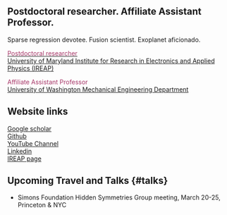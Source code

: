 ## Postdoctoral researcher. Affiliate Assistant Professor.
Sparse regression devotee. Fusion scientist. Exoplanet aficionado.

<a href="https://ireap.umd.edu/postdocs/kaptanoglu-alan"><font color="A83869">Postdoctoral researcher</font></a>
<br>
<a href="https://ireap.umd.edu">University of Maryland Institute for Research in Electronics and Applied Physics (IREAP)</a>

<a><font color="A83869">Affiliate Assistant Professor </font></a>
<br>
<a href="https://www.me.washington.edu">University of Washington Mechanical Engineering Department</a>

## Website links
[Google scholar](https://scholar.google.com/citations?user=GiHQDSUAAAAJ&hl=en&authuser=1)
<br>
[Github](https://github.com/akaptano)
<br>
[YouTube Channel](https://www.youtube.com/channel/UCOobVcSNKgE5BjiHABQqe2w)
<br>
[Linkedin](https://www.linkedin.com/in/alan-kaptanoglu)
<br>
[IREAP page](https://ireap.umd.edu/postdocs/kaptanoglu-alan)

## Upcoming Travel and Talks {#talks}
* Simons Foundation Hidden Symmetries Group meeting, March 20-25, Princeton & NYC

